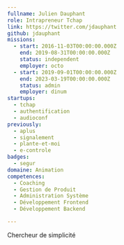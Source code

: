 ```yaml
---
fullname: Julien Dauphant
role: Intrapreneur Tchap
link: https://twitter.com/jdauphant
github: jdauphant
missions:
  - start: 2016-11-03T00:00:00.000Z
    end: 2019-08-31T00:00:00.000Z
    status: independent
    employer: octo
  - start: 2019-09-01T00:00:00.000Z
    end: 2023-03-19T00:00:00.000Z
    status: admin
    employer: dinum
startups:
  - tchap
  - authentification
  - audioconf
previously:
  - aplus
  - signalement
  - plante-et-moi
  - e-controle
badges:
  - segur
domaine: Animation
competences:
  - Coaching
  - Gestion de Produit
  - Administration Système
  - Développement Frontend
  - Développement Backend

---
```

Chercheur de simplicité

